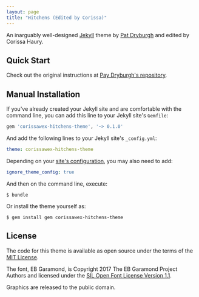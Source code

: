 ```yaml
---
layout: page
title: "Hitchens (Edited by Corissa)"
---
```


An inarguably well-designed [Jekyll](http://jekyllrb.com) theme by [Pat Dryburgh](https://patdryburgh.com) and edited by Corissa Haury.

## Quick Start

Check out the original instructions at [Pay Dryburgh's repository](https://github.com/patdryburgh/hitchens/).

## Manual Installation

If you've already created your Jekyll site and are comfortable with the command line, you can add this line to your Jekyll site's `Gemfile`:

```ruby
gem 'corissawex-hitchens-theme', '~> 0.1.0'
```

And add the following lines to your Jekyll site's `_config.yml`:

```yaml
theme: corissawex-hitchens-theme
```

Depending on your [site's configuration](https://jekyllrb.com/docs/configuration/options/), you may also need to add:

```yaml
ignore_theme_config: true
```

And then on the command line, execute:

    $ bundle

Or install the theme yourself as:

    $ gem install gem corissawex-hitchens-theme

## License

The code for this theme is available as open source under the terms of the [MIT License](https://opensource.org/licenses/MIT).

The font, EB Garamond, is Copyright 2017 The EB Garamond Project Authors and licensed under the [SIL Open Font License Version 1.1](https://github.com/patdryburgh/hitchens/blob/master/assets/fonts/OFL.txt).

Graphics are released to the public domain.
